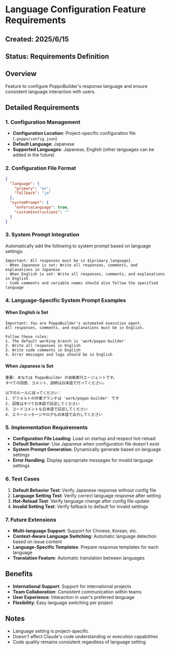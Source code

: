 # Language Configuration Feature Requirements

## Created: 2025/6/15
## Status: Requirements Definition

## Overview
Feature to configure PoppoBuilder's response language and ensure consistent language interaction with users.

## Detailed Requirements

### 1. Configuration Management
- **Configuration Location**: Project-specific configuration file (`.poppo/config.json`)
- **Default Language**: Japanese
- **Supported Languages**: Japanese, English (other languages can be added in the future)

### 2. Configuration File Format
```json
{
  "language": {
    "primary": "en",
    "fallback": "ja"
  },
  "systemPrompt": {
    "enforceLanguage": true,
    "customInstructions": ""
  }
}
```

### 3. System Prompt Integration
Automatically add the following to system prompt based on language settings:

```
Important: All responses must be in ${primary_language}.
- When Japanese is set: Write all responses, comments, and explanations in Japanese
- When English is set: Write all responses, comments, and explanations in English
- Code comments and variable names should also follow the specified language
```

### 4. Language-Specific System Prompt Examples

#### When English is Set
```
Important: You are PoppoBuilder's automated execution agent.
All responses, comments, and explanations must be in English.

Follow these rules:
1. The default working branch is 'work/poppo-builder'
2. Write all responses in English
3. Write code comments in English
4. Error messages and logs should be in English
```

#### When Japanese is Set
```
重要: あなたは PoppoBuilder の自動実行エージェントです。
すべての回答、コメント、説明は日本語で行ってください。

以下のルールに従ってください：
1. デフォルトの作業ブランチは 'work/poppo-builder' です
2. 回答はすべて日本語で記述してください
3. コードコメントも日本語で記述してください
4. エラーメッセージやログも日本語で出力してください
```

### 5. Implementation Requirements
- **Configuration File Loading**: Load on startup and respect hot-reload
- **Default Behavior**: Use Japanese when configuration file doesn't exist
- **System Prompt Generation**: Dynamically generate based on language settings
- **Error Handling**: Display appropriate messages for invalid language settings

### 6. Test Cases
1. **Default Behavior Test**: Verify Japanese response without config file
2. **Language Setting Test**: Verify correct language response after setting
3. **Hot-Reload Test**: Verify language change after config file update
4. **Invalid Setting Test**: Verify fallback to default for invalid settings

### 7. Future Extensions
- **Multi-language Support**: Support for Chinese, Korean, etc.
- **Context-Aware Language Switching**: Automatic language detection based on issue content
- **Language-Specific Templates**: Prepare response templates for each language
- **Translation Feature**: Automatic translation between languages

## Benefits
- **International Support**: Support for international projects
- **Team Collaboration**: Consistent communication within teams
- **User Experience**: Interaction in user's preferred language
- **Flexibility**: Easy language switching per project

## Notes
- Language setting is project-specific
- Doesn't affect Claude's code understanding or execution capabilities
- Code quality remains consistent regardless of language setting